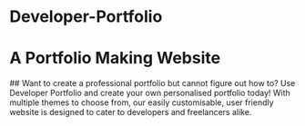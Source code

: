 # Developer-Portfolio
<h1>A Portfolio Making Website </h1>
## Want to create a professional portfolio but cannot figure out how to? Use Developer Portfolio and create your own personalised portfolio today! With multiple themes to choose from, our easily customisable, user friendly website is designed to cater to developers and freelancers alike.

